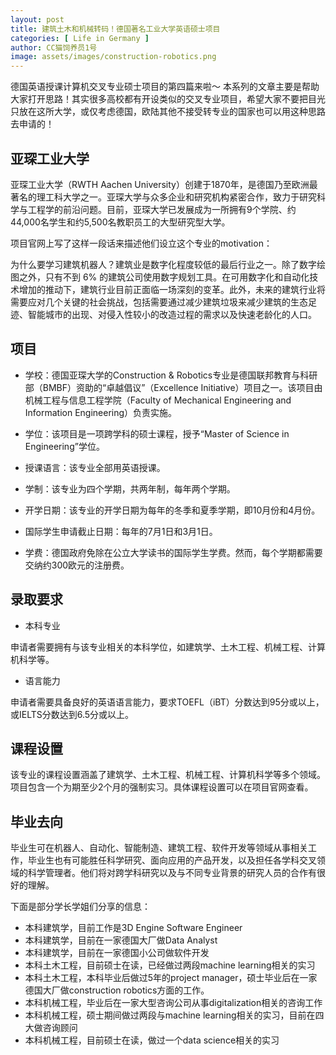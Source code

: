 ```yaml
---
layout: post
title: 建筑土木和机械转码！德国著名工业大学英语硕士项目
categories: [ Life in Germany ]
author: CC猫饲养员1号
image: assets/images/construction-robotics.png
---
```


德国英语授课计算机交叉专业硕士项目的第四篇来啦～ 本系列的文章主要是帮助大家打开思路！其实很多高校都有开设类似的交叉专业项目，希望大家不要把目光只放在这所大学，或仅考虑德国，欧陆其他不接受转专业的国家也可以用这种思路去申请的！

## 亚琛工业大学

亚琛工业大学（RWTH Aachen University）创建于1870年，是德国乃至欧洲最著名的理工科大学之一。亚琛大学与众多企业和研究机构紧密合作，致力于研究科学与工程学的前沿问题。目前，亚琛大学已发展成为一所拥有9个学院、约44,000名学生和约5,500名教职员工的大型研究型大学。

项目官网上写了这样一段话来描述他们设立这个专业的motivation：

为什么要学习建筑机器人？建筑业是数字化程度较低的最后行业之一。除了数字绘图之外，只有不到 6% 的建筑公司使用数字规划工具。在可用数字化和自动化技术增加的推动下，建筑行业目前正面临一场深刻的变革。此外，未来的建筑行业将需要应对几个关键的社会挑战，包括需要通过减少建筑垃圾来减少建筑的生态足迹、智能城市的出现、对侵入性较小的改造过程的需求以及快速老龄化的人口。

## 项目

- 学校：德国亚琛大学的Construction & Robotics专业是德国联邦教育与科研部（BMBF）资助的“卓越倡议”（Excellence Initiative）项目之一。该项目由机械工程与信息工程学院（Faculty of Mechanical Engineering and Information Engineering）负责实施。

- 学位：该项目是一项跨学科的硕士课程，授予“Master of Science in Engineering”学位。

- 授课语言：该专业全部用英语授课。

- 学制：该专业为四个学期，共两年制，每年两个学期。

- 开学日期：该专业的开学日期为每年的冬季和夏季学期，即10月份和4月份。

- 国际学生申请截止日期：每年的7月1日和3月1日。

- 学费：德国政府免除在公立大学读书的国际学生学费。然而，每个学期都需要交纳约300欧元的注册费。

## 录取要求

- 本科专业

申请者需要拥有与该专业相关的本科学位，如建筑学、土木工程、机械工程、计算机科学等。

- 语言能力

申请者需要具备良好的英语语言能力，要求TOEFL（iBT）分数达到95分或以上，或IELTS分数达到6.5分或以上。

## 课程设置

该专业的课程设置涵盖了建筑学、土木工程、机械工程、计算机科学等多个领域。项目包含一个为期至少2个月的强制实习。具体课程设置可以在项目官网查看。

## 毕业去向

毕业生可在机器人、自动化、智能制造、建筑工程、软件开发等领域从事相关工作，毕业生也有可能胜任科学研究、面向应用的产品开发，以及担任各学科交叉领域的科学管理者。他们将对跨学科研究以及与不同专业背景的研究人员的合作有很好的理解。

下面是部分学长学姐们分享的信息：

- 本科建筑学，目前工作是3D Engine Software Engineer
- 本科建筑学，目前在一家德国大厂做Data Analyst
- 本科建筑学，目前在一家德国小公司做软件开发
- 本科土木工程，目前硕士在读，已经做过两段machine learning相关的实习
- 本科土木工程，本科毕业后做过5年的project manager，硕士毕业后在一家德国大厂做construction robotics方面的工作。
- 本科机械工程，毕业后在一家大型咨询公司从事digitalization相关的咨询工作
- 本科机械工程，硕士期间做过两段与machine learning相关的实习，目前在四大做咨询顾问
- 本科机械工程，目前硕士在读，做过一个data science相关的实习

